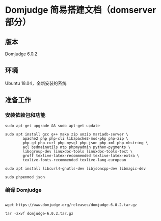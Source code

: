 # Domjudge 简易搭建文档（domserver 部分）

## 版本

Domjudge 6.0.2

## 环境

Ubuntu 18.04，全新安装的系统

## 准备工作

### 安装依赖包和功能

```shell
sudo apt-get upgrade && sudo apt-get update
```

```shell
sudo apt install gcc g++ make zip unzip mariadb-server \
        apache2 php php-cli libapache2-mod-php php-zip \
        php-gd php-curl php-mysql php-json php-xml php-mbstring \
        acl bsdmainutils ntp phpmyadmin python-pygments \
        libcgroup-dev linuxdoc-tools linuxdoc-tools-text \
        groff texlive-latex-recommended texlive-latex-extra \
        texlive-fonts-recommended texlive-lang-european
```

```shell
sudo apt install libcurl4-gnutls-dev libjsoncpp-dev libmagic-dev
```

```shell
sudo phpenmod json
```

### 编译 Domjudge

```shell

wget https://www.domjudge.org/releases/domjudge-6.0.2.tar.gz
```

```shell
tar -zxvf domjudge-6.0.2.tar.gz
```